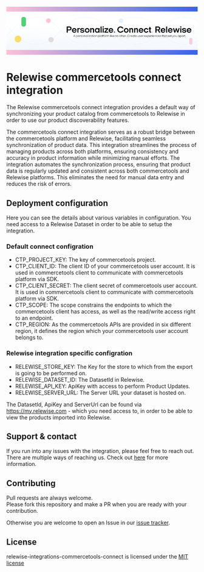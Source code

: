 <p align="center">
  <a href="https://relewise.com/">
    <img alt="Relewise logo" src=".github/banner.png">
  </a>
</p>

# Relewise commercetools connect integration

The Relewise commercetools connect integration provides a default way of synchronizing your product catalog from commercetools to Relewise in order to use our product discoverability features.

The commercetools connect integration serves as a robust bridge between the commercetools platform and Relewise, facilitating seamless synchronization of product data. This integration streamlines the process of managing products across both platforms, ensuring consistency and accuracy in product information while minimizing manual efforts.
The integration automates the synchronization process, ensuring that product data is regularly updated and consistent across both commercetools and Relewise platforms. This eliminates the need for manual data entry and reduces the risk of errors.

## Deployment configuration

Here you can see the details about various variables in configuration. You need access to a Relewise Dataset in order to be able to setup the integration.

### Default connect configration
- CTP_PROJECT_KEY: The key of commercetools project.
- CTP_CLIENT_ID: The client ID of your commercetools user account. It is used in commercetools client to communicate with commercetools platform via SDK.
- CTP_CLIENT_SECRET: The client secret of commercetools user account. It is used in commercetools client to communicate with commercetools platform via SDK.
- CTP_SCOPE: The scope constrains the endpoints to which the commercetools client has access, as well as the read/write access right to an endpoint.
- CTP_REGION: As the commercetools APIs are provided in six different region, it defines the region which your commercetools user account belongs to.
  
### Relewise integration specific configration
- RELEWISE_STORE_KEY: The Key for the store to which from the export is going to be performed on.
- RELEWISE_DATASET_ID: The DatasetId in Relewise.
- RELEWISE_API_KEY: ApiKey with access to perform Product Updates.
- RELEWISE_SERVER_URL: The Server URL your dataset is hosted on.

The DatasetId, ApiKey and ServerUrl can be found via https://my.relewise.com - which you need access to, in order to be able to view the products imported into Relewise.

## Support & contact

If you run into any issues with the integration, please feel free to reach out. There are multiple ways of reaching us. Check out [here](https://docs.relewise.com/docs/developer/support.html) for more information.

## Contributing

Pull requests are always welcome.  
Please fork this repository and make a PR when you are ready with your contribution.  

Otherwise you are welcome to open an Issue in our [issue tracker](https://github.com/Relewise/relewise-integrations-commercetools-connect/issues).

## License

relewise-integrations-commercetools-connect is licensed under the [MIT license](./LICENSE)
